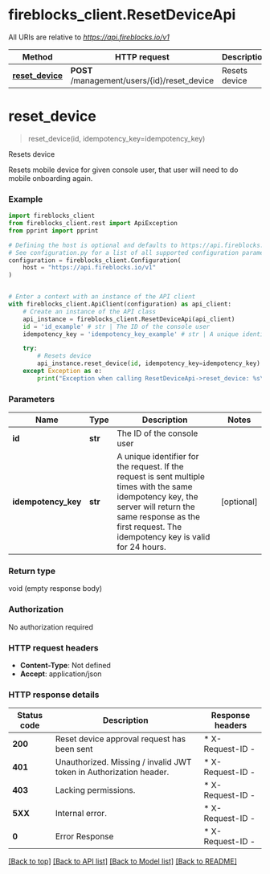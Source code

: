 # fireblocks_client.ResetDeviceApi

All URIs are relative to *https://api.fireblocks.io/v1*

Method | HTTP request | Description
------------- | ------------- | -------------
[**reset_device**](ResetDeviceApi.md#reset_device) | **POST** /management/users/{id}/reset_device | Resets device


# **reset_device**
> reset_device(id, idempotency_key=idempotency_key)

Resets device

Resets mobile device for given console user, that user will need to do mobile onboarding again.

### Example


```python
import fireblocks_client
from fireblocks_client.rest import ApiException
from pprint import pprint

# Defining the host is optional and defaults to https://api.fireblocks.io/v1
# See configuration.py for a list of all supported configuration parameters.
configuration = fireblocks_client.Configuration(
    host = "https://api.fireblocks.io/v1"
)


# Enter a context with an instance of the API client
with fireblocks_client.ApiClient(configuration) as api_client:
    # Create an instance of the API class
    api_instance = fireblocks_client.ResetDeviceApi(api_client)
    id = 'id_example' # str | The ID of the console user
    idempotency_key = 'idempotency_key_example' # str | A unique identifier for the request. If the request is sent multiple times with the same idempotency key, the server will return the same response as the first request. The idempotency key is valid for 24 hours. (optional)

    try:
        # Resets device
        api_instance.reset_device(id, idempotency_key=idempotency_key)
    except Exception as e:
        print("Exception when calling ResetDeviceApi->reset_device: %s\n" % e)
```



### Parameters


Name | Type | Description  | Notes
------------- | ------------- | ------------- | -------------
 **id** | **str**| The ID of the console user | 
 **idempotency_key** | **str**| A unique identifier for the request. If the request is sent multiple times with the same idempotency key, the server will return the same response as the first request. The idempotency key is valid for 24 hours. | [optional] 

### Return type

void (empty response body)

### Authorization

No authorization required

### HTTP request headers

 - **Content-Type**: Not defined
 - **Accept**: application/json

### HTTP response details

| Status code | Description | Response headers |
|-------------|-------------|------------------|
**200** | Reset device approval request has been sent |  * X-Request-ID -  <br>  |
**401** | Unauthorized. Missing / invalid JWT token in Authorization header. |  * X-Request-ID -  <br>  |
**403** | Lacking permissions. |  * X-Request-ID -  <br>  |
**5XX** | Internal error. |  * X-Request-ID -  <br>  |
**0** | Error Response |  * X-Request-ID -  <br>  |

[[Back to top]](#) [[Back to API list]](../README.md#documentation-for-api-endpoints) [[Back to Model list]](../README.md#documentation-for-models) [[Back to README]](../README.md)

